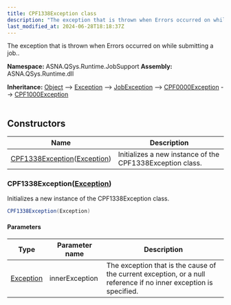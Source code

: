 ```yaml
---
title: CPF1338Exception class
description: "The exception that is thrown when Errors occurred on while submitting a job.. "
last_modified_at: 2024-06-28T18:18:37Z
---
```


The exception that is thrown when Errors occurred on while submitting a job..

**Namespace:** ASNA.QSys.Runtime.JobSupport
**Assembly:** ASNA.QSys.Runtime.dll

**Inheritance:** [Object](https://docs.microsoft.com/en-us/dotnet/api/system.object) --> [Exception](https://docs.microsoft.com/en-us/dotnet/api/system.exception) --> [JobException](/reference/runtime/qsys-runtime-job-support/job-exception.html) --> [CPF0000Exception](/reference/runtime/qsys-runtime-job-support/cpf-exceptions/cpf0000-exception.html) --> [CPF1000Exception](/reference/runtime/qsys-runtime-job-support/cpf-exceptions/cpf1000-exception.html)
<br>
<br>

## Constructors

| Name | Description |
| --- | --- |
| [CPF1338Exception](#cpf1338exceptionexception)([Exception](https://docs.microsoft.com/en-us/dotnet/api/system.exception)) | Initializes a new instance of the CPF1338Exception class.

### CPF1338Exception([Exception](https://docs.microsoft.com/en-us/dotnet/api/system.exception))

Initializes a new instance of the CPF1338Exception class.

```cs
CPF1338Exception(Exception)
```

#### Parameters

| Type | Parameter name | Description
| --- | --- | ---
| [Exception](https://docs.microsoft.com/en-us/dotnet/api/system.exception) | innerException | The exception that is the cause of the current exception, or a null reference if no inner exception is specified.
